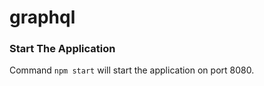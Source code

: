 # graphql

### Start The Application
Command `
  npm start
` will start the application on port 8080.
